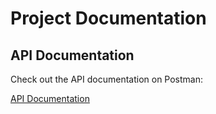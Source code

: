 
# Project Documentation

## API Documentation

Check out the API documentation on Postman:

<a href="https://documenter.getpostman.com/view/28107671/2s9YsRaoPS " target=blanked >API Documentation</a>
